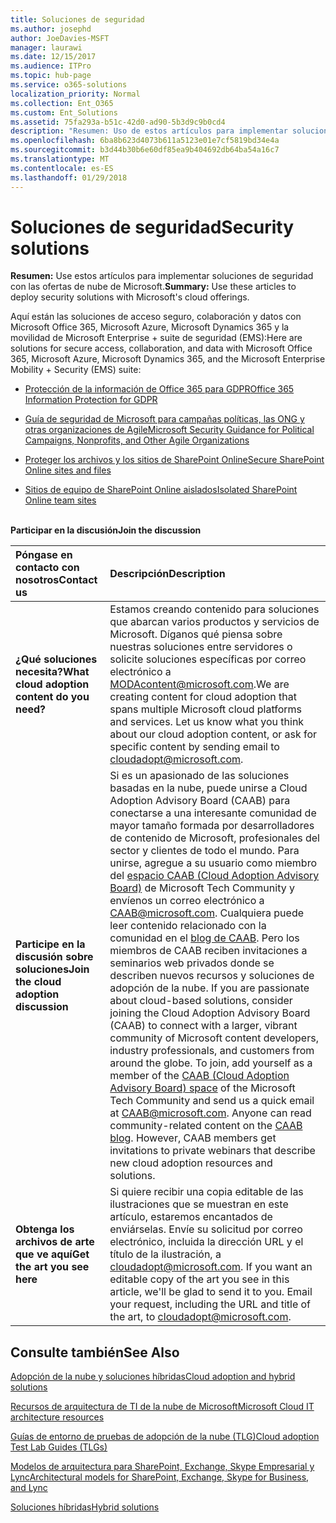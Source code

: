 ```yaml
---
title: Soluciones de seguridad
ms.author: josephd
author: JoeDavies-MSFT
manager: laurawi
ms.date: 12/15/2017
ms.audience: ITPro
ms.topic: hub-page
ms.service: o365-solutions
localization_priority: Normal
ms.collection: Ent_O365
ms.custom: Ent_Solutions
ms.assetid: 75fa293a-b51c-42d0-ad90-5b3d9c9b0cd4
description: "Resumen: Uso de estos artículos para implementar soluciones de seguridad con las ofertas de nube de Microsoft."
ms.openlocfilehash: 6ba8b623d4073b611a5123e01e7cf5819bd34e4a
ms.sourcegitcommit: b3d44b30b6e60df85ea9b404692db64ba54a16c7
ms.translationtype: MT
ms.contentlocale: es-ES
ms.lasthandoff: 01/29/2018
---
```

# <a name="security-solutions"></a><span data-ttu-id="30ae0-103">Soluciones de seguridad</span><span class="sxs-lookup"><span data-stu-id="30ae0-103">Security solutions</span></span>

 <span data-ttu-id="30ae0-104">**Resumen:** Use estos artículos para implementar soluciones de seguridad con las ofertas de nube de Microsoft.</span><span class="sxs-lookup"><span data-stu-id="30ae0-104">**Summary:** Use these articles to deploy security solutions with Microsoft's cloud offerings.</span></span>
  
<span data-ttu-id="30ae0-105">Aquí están las soluciones de acceso seguro, colaboración y datos con Microsoft Office 365, Microsoft Azure, Microsoft Dynamics 365 y la movilidad de Microsoft Enterprise + suite de seguridad (EMS):</span><span class="sxs-lookup"><span data-stu-id="30ae0-105">Here are solutions for secure access, collaboration, and data with Microsoft Office 365, Microsoft Azure, Microsoft Dynamics 365, and the Microsoft Enterprise Mobility + Security (EMS) suite:</span></span>

- [<span data-ttu-id="30ae0-106">Protección de la información de Office 365 para GDPR</span><span class="sxs-lookup"><span data-stu-id="30ae0-106">Office 365 Information Protection for GDPR</span></span>](office-365-information-protection-for-gdpr.md)
  
- [<span data-ttu-id="30ae0-107">Guía de seguridad de Microsoft para campañas políticas, las ONG y otras organizaciones de Agile</span><span class="sxs-lookup"><span data-stu-id="30ae0-107">Microsoft Security Guidance for Political Campaigns, Nonprofits, and Other Agile Organizations</span></span>](microsoft-security-guidance-for-political-campaigns-nonprofits-and-other-agile-o.md)
    
- [<span data-ttu-id="30ae0-108">Proteger los archivos y los sitios de SharePoint Online</span><span class="sxs-lookup"><span data-stu-id="30ae0-108">Secure SharePoint Online sites and files</span></span>](secure-sharepoint-online-sites-and-files.md)
    
- [<span data-ttu-id="30ae0-109">Sitios de equipo de SharePoint Online aislados</span><span class="sxs-lookup"><span data-stu-id="30ae0-109">Isolated SharePoint Online team sites</span></span>](isolated-sharepoint-online-team-sites.md)
<br/><br/>
    
<span data-ttu-id="30ae0-110">**Participar en la discusión**</span><span class="sxs-lookup"><span data-stu-id="30ae0-110">**Join the discussion**</span></span>

|<span data-ttu-id="30ae0-111">**Póngase en contacto con nosotros**</span><span class="sxs-lookup"><span data-stu-id="30ae0-111">**Contact us**</span></span>|<span data-ttu-id="30ae0-112">**Descripción**</span><span class="sxs-lookup"><span data-stu-id="30ae0-112">**Description**</span></span>|
|:-----|:-----|
|<span data-ttu-id="30ae0-113">**¿Qué soluciones necesita?**</span><span class="sxs-lookup"><span data-stu-id="30ae0-113">**What cloud adoption content do you need?**</span></span> <br/> |<span data-ttu-id="30ae0-p101">Estamos creando contenido para soluciones que abarcan varios productos y servicios de Microsoft. Díganos qué piensa sobre nuestras soluciones entre servidores o solicite soluciones específicas por correo electrónico a [MODAcontent@microsoft.com](mailto:cloudadopt@microsoft.com?Subject=[Cloud%20Adoption%20Content%20Feedback]:%20).</span><span class="sxs-lookup"><span data-stu-id="30ae0-p101">We are creating content for cloud adoption that spans multiple Microsoft cloud platforms and services. Let us know what you think about our cloud adoption content, or ask for specific content by sending email to [cloudadopt@microsoft.com](mailto:cloudadopt@microsoft.com?Subject=[Cloud%20Adoption%20Content%20Feedback]:%20).  </span></span><br/> |
|<span data-ttu-id="30ae0-116">**Participe en la discusión sobre soluciones**</span><span class="sxs-lookup"><span data-stu-id="30ae0-116">**Join the cloud adoption discussion**</span></span> <br/> |<span data-ttu-id="30ae0-p102">Si es un apasionado de las soluciones basadas en la nube, puede unirse a Cloud Adoption Advisory Board (CAAB) para conectarse a una interesante comunidad de mayor tamaño formada por desarrolladores de contenido de Microsoft, profesionales del sector y clientes de todo el mundo. Para unirse, agregue a su usuario como miembro del [espacio CAAB (Cloud Adoption Advisory Board)](https://aka.ms/caab) de Microsoft Tech Community y envíenos un correo electrónico a [CAAB@microsoft.com](mailto:caab@microsoft.com?Subject=I%20just%20joined%20the%20Cloud%20Adoption%20Advisory%20Board!). Cualquiera puede leer contenido relacionado con la comunidad en el [blog de CAAB](https://blogs.technet.com/b/solutions_advisory_board/). Pero los miembros de CAAB reciben invitaciones a seminarios web privados donde se describen nuevos recursos y soluciones de adopción de la nube.  </span><span class="sxs-lookup"><span data-stu-id="30ae0-p102">If you are passionate about cloud-based solutions, consider joining the Cloud Adoption Advisory Board (CAAB) to connect with a larger, vibrant community of Microsoft content developers, industry professionals, and customers from around the globe. To join, add yourself as a member of the [CAAB (Cloud Adoption Advisory Board) space](https://aka.ms/caab) of the Microsoft Tech Community and send us a quick email at [CAAB@microsoft.com](mailto:caab@microsoft.com?Subject=I%20just%20joined%20the%20Cloud%20Adoption%20Advisory%20Board!). Anyone can read community-related content on the [CAAB blog](https://blogs.technet.com/b/solutions_advisory_board/). However, CAAB members get invitations to private webinars that describe new cloud adoption resources and solutions.  </span></span><br/> |
|<span data-ttu-id="30ae0-120">**Obtenga los archivos de arte que ve aquí**</span><span class="sxs-lookup"><span data-stu-id="30ae0-120">**Get the art you see here**</span></span> <br/> |<span data-ttu-id="30ae0-p103">Si quiere recibir una copia editable de las ilustraciones que se muestran en este artículo, estaremos encantados de enviárselas. Envíe su solicitud por correo electrónico, incluida la dirección URL y el título de la ilustración, a [cloudadopt@microsoft.com](mailto:cloudadopt@microsoft.com?subject=[Art%20Request]:%20).  </span><span class="sxs-lookup"><span data-stu-id="30ae0-p103">If you want an editable copy of the art you see in this article, we'll be glad to send it to you. Email your request, including the URL and title of the art, to [cloudadopt@microsoft.com](mailto:cloudadopt@microsoft.com?subject=[Art%20Request]:%20).  </span></span><br/> |
   
## <a name="see-also"></a><span data-ttu-id="30ae0-123">Consulte también</span><span class="sxs-lookup"><span data-stu-id="30ae0-123">See Also</span></span>

[<span data-ttu-id="30ae0-124">Adopción de la nube y soluciones híbridas</span><span class="sxs-lookup"><span data-stu-id="30ae0-124">Cloud adoption and hybrid solutions</span></span>](cloud-adoption-and-hybrid-solutions.md)
  
[<span data-ttu-id="30ae0-125">Recursos de arquitectura de TI de la nube de Microsoft</span><span class="sxs-lookup"><span data-stu-id="30ae0-125">Microsoft Cloud IT architecture resources</span></span>](microsoft-cloud-it-architecture-resources.md)
  
[<span data-ttu-id="30ae0-126">Guías de entorno de pruebas de adopción de la nube (TLG)</span><span class="sxs-lookup"><span data-stu-id="30ae0-126">Cloud adoption Test Lab Guides (TLGs)</span></span>](cloud-adoption-test-lab-guides-tlgs.md)
  
[<span data-ttu-id="30ae0-127">Modelos de arquitectura para SharePoint, Exchange, Skype Empresarial y Lync</span><span class="sxs-lookup"><span data-stu-id="30ae0-127">Architectural models for SharePoint, Exchange, Skype for Business, and Lync</span></span>](architectural-models-for-sharepoint-exchange-skype-for-business-and-lync.md)
  
[<span data-ttu-id="30ae0-128">Soluciones híbridas</span><span class="sxs-lookup"><span data-stu-id="30ae0-128">Hybrid solutions</span></span>](hybrid-solutions.md)


